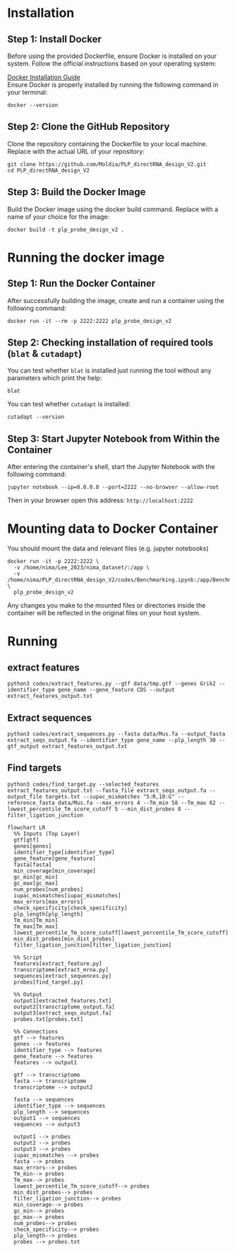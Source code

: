 # Installation  
## Step 1: Install Docker
Before using the provided Dockerfile, ensure Docker is installed on your system. Follow the official instructions based on your operating system:

[Docker Installation Guide](https://docs.docker.com/engine/install/)  
Ensure Docker is properly installed by running the following command in your terminal:  
```
docker --version
```
## Step 2: Clone the GitHub Repository
Clone the repository containing the Dockerfile to your local machine. Replace <repository-url> with the actual URL of your repository:
```
git clone https://github.com/Moldia/PLP_directRNA_design_V2.git
cd PLP_directRNA_design_V2
```
## Step 3: Build the Docker Image
Build the Docker image using the docker build command. Replace <image-name> with a name of your choice for the image:
```
docker build -t plp_probe_design_v2 .
```
# Running the docker image   
## Step 1: Run the Docker Container
After successfully building the image, create and run a container using the following command:
```
docker run -it --rm -p 2222:2222 plp_probe_design_v2
```
## Step 2: Checking installation of required tools (`blat` & `cutadapt`)
You can test whether `blat` is installed just running the tool without any parameters which print the help:  
```
blat 
```
You can test whether `cutadapt` is installed:  
```
cutadapt --version
```
## Step 3: Start Jupyter Notebook from Within the Container
After entering the container's shell, start the Jupyter Notebook with the following command:
```
jupyter notebook --ip=0.0.0.0 --port=2222 --no-browser --allow-root
```
Then in your browser open this address:
`http://localhost:2222` 

# Mounting data to Docker Container
You should mount the data and relevant files (e.g. jupyter notebooks)
```
docker run -it -p 2222:2222 \
  -v /home/nima/Lee_2023/nima_dataset/:/app \
  -v /home/nima/PLP_directRNA_design_V2/codes/Benchmarking.ipynb:/app/Benchmarking.ipynb  \
  plp_probe_design_v2
```
Any changes you make to the mounted files or directories inside the container will be reflected in the original files on your host system. 

# Running  
## extract features
`python3 codes/extract_features.py --gtf data/tmp.gtf --genes Grik2 --identifier_type gene_name --gene_feature CDS --output extract_features_output.txt`

## Extract sequences
`python3 codes/extract_sequences.py --fasta data/Mus.fa --output_fasta extract_seqs_output.fa --identifier_type gene_name --plp_length 30 --gtf_output extract_features_output.txt`

## Find targets
`python3 codes/find_target.py --selected_features extract_features_output.txt --fasta_file extract_seqs_output.fa --output_file targets.txt --iupac_mismatches "5:R,10:G" --reference_fasta data/Mus.fa --max_errors 4 --Tm_min 58 --Tm_max 62 --lowest_percentile_Tm_score_cutoff 5 --min_dist_probes 8 --filter_ligation_junction`

```mermaid
flowchart LR
  %% Inputs (Top Layer)
  gtf[gtf]
  genes[genes]
  identifier_type[identifier_type]
  gene_feature[gene_feature]
  fasta[fasta]
  min_coverage[min_coverage]
  gc_min[gc_min]
  gc_max[gc_max]
  num_probes[num_probes]
  iupac_mismatches[iupac_mismatches]
  max_errors[max_errors]
  check_specificity[check_specificity]
  plp_length[plp_length]
  Tm_min[Tm_min]
  Tm_max[Tm_max]
  lowest_percentile_Tm_score_cutoff[lowest_percentile_Tm_score_cutoff]
  min_dist_probes[min_dist_probes]
  filter_ligation_junction[filter_ligation_junction]

  %% Script
  features[extract_feature.py]
  transcriptome[extract_mrna.py]
  sequences[extract_sequences.py]
  probes[find_target.py]
  
  %% Output
  output1[extracted_features.txt]
  output2[transcriptome_output.fa]
  output3[extract_seqs_output.fa]
  probes.txt[probes.txt]

  %% Connections
  gtf --> features
  genes --> features
  identifier_type --> features
  gene_feature --> features
  features --> output1

  gtf --> transcriptome
  fasta --> transcriptome
  transcriptome --> output2

  fasta --> sequences
  identifier_type --> sequences
  plp_length --> sequences
  output1 --> sequences 
  sequences --> output3

  output1 --> probes
  output2 --> probes
  output3 --> probes
  iupac_mismatches --> probes
  fasta --> probes
  max_errors--> probes
  Tm_min--> probes
  Tm_max--> probes
  lowest_percentile_Tm_score_cutoff--> probes
  min_dist_probes--> probes
  filter_ligation_junction--> probes
  min_coverage--> probes
  gc_min--> probes
  gc_max--> probes
  num_probes--> probes
  check_specificity--> probes
  plp_length--> probes
  probes --> probes.txt
```

